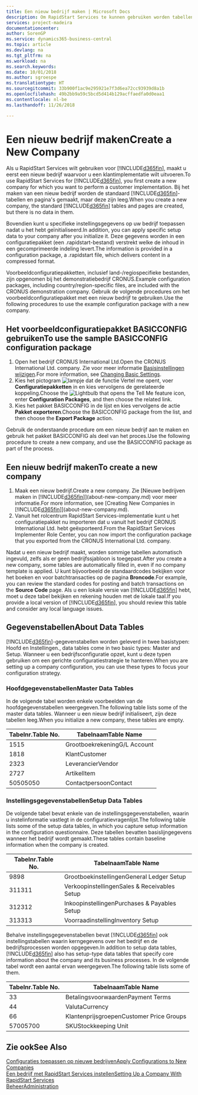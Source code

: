 ```yaml
---
title: Een nieuw bedrijf maken | Microsoft Docs
description: Om RapidStart Services te kunnen gebruiken worden tabellen en pagina's gemaakt, maar ze bevatten geen gegevens.
services: project-madeira
documentationcenter: 
author: SorenGP
ms.service: dynamics365-business-central
ms.topic: article
ms.devlang: na
ms.tgt_pltfrm: na
ms.workload: na
ms.search.keywords: 
ms.date: 10/01/2018
ms.author: sgroespe
ms.translationtype: HT
ms.sourcegitcommit: 33b900f1ac9e295921e7f3d6ea72cc93939d8a1b
ms.openlocfilehash: 49b2bb9a59c5bcd5d414b129acffaedfa0d0eaa1
ms.contentlocale: nl-be
ms.lasthandoff: 11/26/2018

---
```

# <a name="create-a-new-company"></a><span data-ttu-id="3e0e4-103">Een nieuw bedrijf maken</span><span class="sxs-lookup"><span data-stu-id="3e0e4-103">Create a New Company</span></span>
<span data-ttu-id="3e0e4-104">Als u RapidStart Services wilt gebruiken voor [!INCLUDE[d365fin](includes/d365fin_md.md)], maakt u eerst een nieuw bedrijf waarvoor u een klantimplementatie wilt uitvoeren.</span><span class="sxs-lookup"><span data-stu-id="3e0e4-104">To use RapidStart Services for [!INCLUDE[d365fin](includes/d365fin_md.md)], you first create a new company for which you want to perform a customer implementation.</span></span> <span data-ttu-id="3e0e4-105">Bij het maken van een nieuw bedrijf worden de standaard [!INCLUDE[d365fin](includes/d365fin_md.md)]-tabellen en pagina's gemaakt, maar deze zijn leeg.</span><span class="sxs-lookup"><span data-stu-id="3e0e4-105">When you create a new company, the standard [!INCLUDE[d365fin](includes/d365fin_md.md)] tables and pages are created, but there is no data in them.</span></span>

<span data-ttu-id="3e0e4-106">Bovendien kunt u specifieke instellingsgegevens op uw bedrijf toepassen nadat u het hebt geïnitialiseerd.</span><span class="sxs-lookup"><span data-stu-id="3e0e4-106">In addition, you can apply specific setup data to your company after you initialize it.</span></span> <span data-ttu-id="3e0e4-107">Deze gegevens worden in een configuratiepakket (een .rapidstart-bestand) verstrekt welke de inhoud in een gecomprimeerde indeling levert.</span><span class="sxs-lookup"><span data-stu-id="3e0e4-107">The information is provided in a configuration package, a .rapidstart file, which delivers content in a compressed format.</span></span>  

<span data-ttu-id="3e0e4-108">Voorbeeldconfiguratiepakketten, inclusief land-/regiospecifieke bestanden, zijn opgenomen bij het demonstratiebedrijf CRONUS.</span><span class="sxs-lookup"><span data-stu-id="3e0e4-108">Example configuration packages, including country/region-specific files, are included with the CRONUS demonstration company.</span></span> <span data-ttu-id="3e0e4-109">Gebruik de volgende procedures om het voorbeeldconfiguratiepakket met een nieuw bedrijf te gebruiken.</span><span class="sxs-lookup"><span data-stu-id="3e0e4-109">Use the following procedures to use the example configuration package with a new company.</span></span>  

## <a name="to-use-the-sample-basicconfig-configuration-package"></a><span data-ttu-id="3e0e4-110">Het voorbeeldconfiguratiepakket BASICCONFIG gebruiken</span><span class="sxs-lookup"><span data-stu-id="3e0e4-110">To use the sample BASICCONFIG configuration package</span></span>  
1. <span data-ttu-id="3e0e4-111">Open het bedrijf CRONUS International Ltd.</span><span class="sxs-lookup"><span data-stu-id="3e0e4-111">Open the CRONUS International Ltd. company.</span></span> <span data-ttu-id="3e0e4-112">Zie voor meer informatie [Basisinstellingen wijzigen](ui-change-basic-settings.md).</span><span class="sxs-lookup"><span data-stu-id="3e0e4-112">For more information, see [Changing Basic Settings](ui-change-basic-settings.md).</span></span>
2. <span data-ttu-id="3e0e4-113">Kies het pictogram ![lampje dat de functie Vertel me opent](media/ui-search/search_small.png "Vertel me wat u wilt doen"), voer **Configuratiepakketten** in en kies vervolgens de gerelateerde koppeling.</span><span class="sxs-lookup"><span data-stu-id="3e0e4-113">Choose the ![Lightbulb that opens the Tell Me feature](media/ui-search/search_small.png "Tell me what you want to do") icon, enter **Configuration Packages**, and then choose the related link.</span></span>  
3. <span data-ttu-id="3e0e4-114">Kies het pakket BASICCONFIG in de lijst en kies vervolgens de actie **Pakket exporteren**.</span><span class="sxs-lookup"><span data-stu-id="3e0e4-114">Choose the BASICCONFIG package from the list, and then choose the **Export Package** action.</span></span>  

<span data-ttu-id="3e0e4-115">Gebruik de onderstaande procedure om een nieuw bedrijf aan te maken en gebruik het pakket BASICCONFIG als deel van het proces.</span><span class="sxs-lookup"><span data-stu-id="3e0e4-115">Use the following procedure to create a new company, and use the BASICCONFIG package as part of the process.</span></span>  

## <a name="to-create-a-new-company"></a><span data-ttu-id="3e0e4-116">Een nieuw bedrijf maken</span><span class="sxs-lookup"><span data-stu-id="3e0e4-116">To create a new company</span></span>  
1. <span data-ttu-id="3e0e4-117">Maak een nieuw bedrijf.</span><span class="sxs-lookup"><span data-stu-id="3e0e4-117">Create a new company.</span></span> <span data-ttu-id="3e0e4-118">Zie [Nieuwe bedrijven maken in [!INCLUDE[d365fin](includes/d365fin_md.md)]](about-new-company.md) voor meer informatie.</span><span class="sxs-lookup"><span data-stu-id="3e0e4-118">For more information, see [Creating New Companies in [!INCLUDE[d365fin](includes/d365fin_md.md)]](about-new-company.md).</span></span>
2. <span data-ttu-id="3e0e4-119">Vanuit het rolcentrum RapidStart Services-implementatie kunt u het configuratiepakket nu importeren dat u vanuit het bedrijf CRONUS International Ltd. hebt geëxporteerd.</span><span class="sxs-lookup"><span data-stu-id="3e0e4-119">From the RapidStart Services Implementer Role Center, you can now import the configuration package that you exported from the CRONUS International Ltd. company.</span></span>

<span data-ttu-id="3e0e4-120">Nadat u een nieuw bedrijf maakt, worden sommige tabellen automatisch ingevuld, zelfs als er geen bedrijfssjabloon is toegepast.</span><span class="sxs-lookup"><span data-stu-id="3e0e4-120">After you create a new company, some tables are automatically filled in, even if no company template is applied.</span></span> <span data-ttu-id="3e0e4-121">U kunt bijvoorbeeld de standaardcodes bekijken voor het boeken en voor batchtransacties op de pagina **Broncode**.</span><span class="sxs-lookup"><span data-stu-id="3e0e4-121">For example, you can review the standard codes for posting and batch transactions on the **Source Code** page.</span></span> <span data-ttu-id="3e0e4-122">Als u een lokale versie van [!INCLUDE[d365fin](includes/d365fin_md.md)] hebt, moet u deze tabel bekijken en rekening houden met de lokale taal.</span><span class="sxs-lookup"><span data-stu-id="3e0e4-122">If you provide a local version of [!INCLUDE[d365fin](includes/d365fin_md.md)], you should review this table and consider any local language issues.</span></span>

## <a name="about-data-tables"></a><span data-ttu-id="3e0e4-123">Gegevenstabellen</span><span class="sxs-lookup"><span data-stu-id="3e0e4-123">About Data Tables</span></span>
[!INCLUDE[d365fin](includes/d365fin_md.md)]<span data-ttu-id="3e0e4-124">-gegevenstabellen worden geleverd in twee basistypen: Hoofd en Instellingen.</span><span class="sxs-lookup"><span data-stu-id="3e0e4-124">, data tables come in two basic types: Master and Setup.</span></span> <span data-ttu-id="3e0e4-125">Wanneer u een bedrijfsconfiguratie opzet, kunt u deze typen gebruiken om een gerichte configuratiestrategie te hanteren.</span><span class="sxs-lookup"><span data-stu-id="3e0e4-125">When you are setting up a company configuration, you can use these types to focus your configuration strategy.</span></span>  

### <a name="master-data-tables"></a><span data-ttu-id="3e0e4-126">Hoofdgegevenstabellen</span><span class="sxs-lookup"><span data-stu-id="3e0e4-126">Master Data Tables</span></span>  
<span data-ttu-id="3e0e4-127">In de volgende tabel worden enkele voorbeelden van de hoofdgegevenstabellen weergegeven.</span><span class="sxs-lookup"><span data-stu-id="3e0e4-127">The following table lists some of the master data tables.</span></span> <span data-ttu-id="3e0e4-128">Wanneer u een nieuw bedrijf initialiseert, zijn deze tabellen leeg.</span><span class="sxs-lookup"><span data-stu-id="3e0e4-128">When you initialize a new company, these tables are empty.</span></span>  

|<span data-ttu-id="3e0e4-129">Tabelnr.</span><span class="sxs-lookup"><span data-stu-id="3e0e4-129">Table No.</span></span>|<span data-ttu-id="3e0e4-130">Tabelnaam</span><span class="sxs-lookup"><span data-stu-id="3e0e4-130">Table Name</span></span>|  
|-------------------|--------------------|  
|<span data-ttu-id="3e0e4-131">15</span><span class="sxs-lookup"><span data-stu-id="3e0e4-131">15</span></span>|<span data-ttu-id="3e0e4-132">Grootboekrekening</span><span class="sxs-lookup"><span data-stu-id="3e0e4-132">G/L Account</span></span>|  
|<span data-ttu-id="3e0e4-133">18</span><span class="sxs-lookup"><span data-stu-id="3e0e4-133">18</span></span>|<span data-ttu-id="3e0e4-134">Klant</span><span class="sxs-lookup"><span data-stu-id="3e0e4-134">Customer</span></span>|  
|<span data-ttu-id="3e0e4-135">23</span><span class="sxs-lookup"><span data-stu-id="3e0e4-135">23</span></span>|<span data-ttu-id="3e0e4-136">Leverancier</span><span class="sxs-lookup"><span data-stu-id="3e0e4-136">Vendor</span></span>|  
|<span data-ttu-id="3e0e4-137">27</span><span class="sxs-lookup"><span data-stu-id="3e0e4-137">27</span></span>|<span data-ttu-id="3e0e4-138">Artikel</span><span class="sxs-lookup"><span data-stu-id="3e0e4-138">Item</span></span>|  
|<span data-ttu-id="3e0e4-139">5050</span><span class="sxs-lookup"><span data-stu-id="3e0e4-139">5050</span></span>|<span data-ttu-id="3e0e4-140">Contactpersoon</span><span class="sxs-lookup"><span data-stu-id="3e0e4-140">Contact</span></span>|  

### <a name="setup-data-tables"></a><span data-ttu-id="3e0e4-141">Instellingsgegevenstabellen</span><span class="sxs-lookup"><span data-stu-id="3e0e4-141">Setup Data Tables</span></span>  
<span data-ttu-id="3e0e4-142">De volgende tabel bevat enkele van de instellingsgegevenstabellen, waarin u instelinformatie vastlegt in de configuratievragenlijst.</span><span class="sxs-lookup"><span data-stu-id="3e0e4-142">The following table lists some of the setup data tables, in which you capture setup information in the configuration questionnaire.</span></span> <span data-ttu-id="3e0e4-143">Deze tabellen bevatten basislijngegevens wanneer het bedrijf wordt gemaakt.</span><span class="sxs-lookup"><span data-stu-id="3e0e4-143">These tables contain baseline information when the company is created.</span></span>  

|<span data-ttu-id="3e0e4-144">Tabelnr.</span><span class="sxs-lookup"><span data-stu-id="3e0e4-144">Table No.</span></span>|<span data-ttu-id="3e0e4-145">Tabelnaam</span><span class="sxs-lookup"><span data-stu-id="3e0e4-145">Table Name</span></span>|  
|-------------------|--------------------|  
|<span data-ttu-id="3e0e4-146">98</span><span class="sxs-lookup"><span data-stu-id="3e0e4-146">98</span></span>|<span data-ttu-id="3e0e4-147">Grootboekinstellingen</span><span class="sxs-lookup"><span data-stu-id="3e0e4-147">General Ledger Setup</span></span>|  
|<span data-ttu-id="3e0e4-148">311</span><span class="sxs-lookup"><span data-stu-id="3e0e4-148">311</span></span>|<span data-ttu-id="3e0e4-149">Verkoopinstellingen</span><span class="sxs-lookup"><span data-stu-id="3e0e4-149">Sales & Receivables Setup</span></span>|  
|<span data-ttu-id="3e0e4-150">312</span><span class="sxs-lookup"><span data-stu-id="3e0e4-150">312</span></span>|<span data-ttu-id="3e0e4-151">Inkoopinstellingen</span><span class="sxs-lookup"><span data-stu-id="3e0e4-151">Purchases & Payables Setup</span></span>|  
|<span data-ttu-id="3e0e4-152">313</span><span class="sxs-lookup"><span data-stu-id="3e0e4-152">313</span></span>|<span data-ttu-id="3e0e4-153">Voorraadinstelling</span><span class="sxs-lookup"><span data-stu-id="3e0e4-153">Inventory Setup</span></span>|  

<span data-ttu-id="3e0e4-154">Behalve instellingsgegevenstabellen bevat [!INCLUDE[d365fin](includes/d365fin_md.md)] ook instellingstabellen waarin kerngegevens over het bedrijf en de bedrijfsprocessen worden opgegeven.</span><span class="sxs-lookup"><span data-stu-id="3e0e4-154">In addition to setup data tables, [!INCLUDE[d365fin](includes/d365fin_md.md)] also has setup-type data tables that specify core information about the company and its business processes.</span></span> <span data-ttu-id="3e0e4-155">In de volgende tabel wordt een aantal ervan weergegeven.</span><span class="sxs-lookup"><span data-stu-id="3e0e4-155">The following table lists some of them.</span></span>  

|<span data-ttu-id="3e0e4-156">Tabelnr.</span><span class="sxs-lookup"><span data-stu-id="3e0e4-156">Table No.</span></span>|<span data-ttu-id="3e0e4-157">Tabelnaam</span><span class="sxs-lookup"><span data-stu-id="3e0e4-157">Table Name</span></span>|  
|-------------------|--------------------|  
|<span data-ttu-id="3e0e4-158">3</span><span class="sxs-lookup"><span data-stu-id="3e0e4-158">3</span></span>|<span data-ttu-id="3e0e4-159">Betalingsvoorwaarden</span><span class="sxs-lookup"><span data-stu-id="3e0e4-159">Payment Terms</span></span>|  
|<span data-ttu-id="3e0e4-160">4</span><span class="sxs-lookup"><span data-stu-id="3e0e4-160">4</span></span>|<span data-ttu-id="3e0e4-161">Valuta</span><span class="sxs-lookup"><span data-stu-id="3e0e4-161">Currency</span></span>|  
|<span data-ttu-id="3e0e4-162">6</span><span class="sxs-lookup"><span data-stu-id="3e0e4-162">6</span></span>|<span data-ttu-id="3e0e4-163">Klantenprijsgroepen</span><span class="sxs-lookup"><span data-stu-id="3e0e4-163">Customer Price Groups</span></span>|  
|<span data-ttu-id="3e0e4-164">5700</span><span class="sxs-lookup"><span data-stu-id="3e0e4-164">5700</span></span>|<span data-ttu-id="3e0e4-165">SKU</span><span class="sxs-lookup"><span data-stu-id="3e0e4-165">Stockkeeping Unit</span></span>|

  

## <a name="see-also"></a><span data-ttu-id="3e0e4-166">Zie ook</span><span class="sxs-lookup"><span data-stu-id="3e0e4-166">See Also</span></span>  
[<span data-ttu-id="3e0e4-167">Configuraties toepassen op nieuwe bedrijven</span><span class="sxs-lookup"><span data-stu-id="3e0e4-167">Apply Configurations to New Companies</span></span>](admin-apply-configuration-to-new-companies.md)  
[<span data-ttu-id="3e0e4-168">Een bedrijf met RapidStart Services instellen</span><span class="sxs-lookup"><span data-stu-id="3e0e4-168">Setting Up a Company With RapidStart Services</span></span>](admin-set-up-a-company-with-rapidstart.md)  
[<span data-ttu-id="3e0e4-169">Beheer</span><span class="sxs-lookup"><span data-stu-id="3e0e4-169">Administration</span></span>](admin-setup-and-administration.md)

